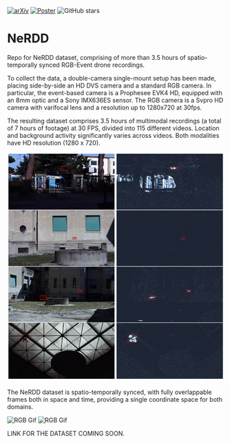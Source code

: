 [![arXiv](https://img.shields.io/badge/arXiv-2409.16099-B31B1B.svg)](https://arxiv.org/abs/2409.16099)
[![Poster](https://img.shields.io/badge/Poster-Download-blue)](https://github.com/MagriniGabriele/NeRDD/blob/main/src/ECCV24_NeRDD.pdf)
![GitHub stars](https://img.shields.io/github/stars/MagriniGabriele/NeRDD?style=social)

# NeRDD
Repo for NeRDD dataset, comprising of more than 3.5 hours of spatio-temporally synced RGB-Event drone recordings.

To collect the data, a double-camera single-mount setup has been made, placing side-by-side an HD DVS camera and a standard RGB camera. 
In particular, the event-based camera is a Prophesee EVK4 HD, equipped with an 8mm optic and a Sony IMX636ES sensor. The RGB camera is a Svpro HD camera with varifocal lens and a resolution up to 1280x720 at 30fps.

The resulting dataset comprises 3.5 hours of multimodal recordings (a total of 7 hours of footage) at 30 FPS, divided into 115 different videos. Location and background activity significantly varies across videos. Both modalities have HD resolution (1280 x 720).


![EV-RGB Examples](https://github.com/MagriniGabriele/NeRDD/blob/main/src/Screenshot%202024-09-29%20at%2007.17.06.png?raw=true)

The NeRDD dataset is spatio-temporally synced, with fully overlappable frames both in space and time, providing a single coordinate space for both domains.

![RGB Gif](https://github.com/MagriniGabriele/NeRDD/blob/main/src/giphy.gif?raw=true)
![RGB Gif](https://github.com/MagriniGabriele/NeRDD/blob/main/src/giphy_ev.gif?raw=true)

LINK FOR THE DATASET COMING SOON.
